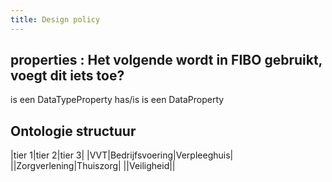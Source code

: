 ```yaml
---
title: Design policy
---
```


## properties : Het volgende wordt in FIBO gebruikt, voegt dit iets toe?
  <prop> is een DataTypeProperty
  has/is<prop> is een DataProperty
## Ontologie structuur
|tier 1|tier 2|tier 3|
|VVT|Bedrijfsvoering|Verpleeghuis|
||Zorgverlening|Thuiszorg|
||Veiligheid||
##

